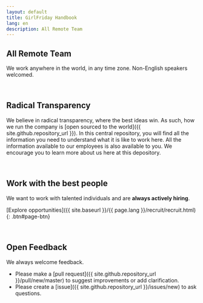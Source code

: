 ```yaml
---
layout: default
title: GirlFriday Handbook
lang: en
description: All Remote Team
---
```


## All Remote Team

We work anywhere in the world, in any time zone. Non-English speakers welcomed.

<br>

## Radical Transparency

We believe in radical transparency, where the best ideas win. As such, how we run the company is [open sourced to the world]({{ site.github.repository_url }}). In this central repository, you will find all the information you need to understand what it is like to work here. All the information available to our employees is also available to you. We encourage you to learn more about us here at this depository.

<br>

## Work with the best people

We want to work with talented individuals and are **always actively hiring**.

[Explore opportunities]({{ site.baseurl }}/{{ page.lang }}/recruit/recruit.html){: .btn#page-btn}

<br>

## Open Feedback

We always welcome feedback.

- Please make a [pull request]({{ site.github.repository_url }}/pull/new/master) to suggest improvements or add clarification.
- Please create a [issue]({{ site.github.repository_url }}/issues/new) to ask questions.

<br>
